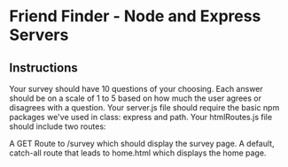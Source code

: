 # Friend Finder - Node and Express Servers


## Instructions

Your survey should have 10 questions of your choosing. Each answer should be on a scale of 1 to 5 based on how much the user agrees or disagrees with a question.
Your server.js file should require the basic npm packages we've used in class: express and path.
Your htmlRoutes.js file should include two routes:

A GET Route to /survey which should display the survey page.
A default, catch-all route that leads to home.html which displays the home page.
